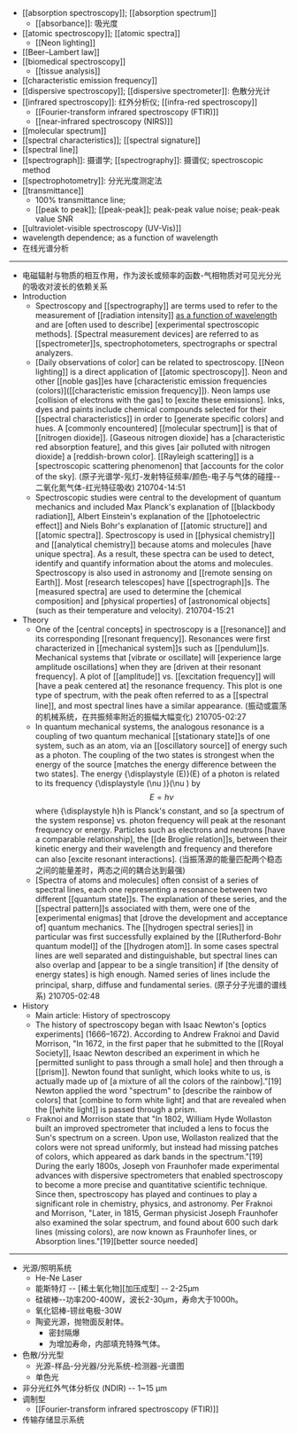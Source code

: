 - [[absorption spectroscopy]]; [[absorption spectrum]]
    - [[absorbance]]: 吸光度
- [[atomic spectroscopy]]; [[atomic spectra]]
    - [[Neon lighting]]
- [[Beer–Lambert law]]
- [[biomedical spectroscopy]]
    - [[tissue analysis]]
- [[characteristic emission frequency]]
- [[dispersive spectroscopy]]; [[dispersive spectrometer]]: 色散分光计
- [[infrared spectroscopy]]: 红外分析仪; [[infra-red spectroscopy]]
    - [[Fourier-transform infrared spectroscopy (FTIR)]]
    - [[near-infrared spectroscopy (NIRS)]]
- [[molecular spectrum]]
- [[spectral characteristics]]; [[spectral signature]]
- [[spectral line]]
- [[spectrograph]]: 摄谱学; [[spectrography]]: 摄谱仪; spectroscopic method
- [[spectrophotometry]]: 分光光度测定法
- [[transmittance]]
    - 100% transmittance line; 
    - [[peak to peak]]; [[peak-peak]]; peak-peak value noise; peak-peak value SNR
- [[ultraviolet-visible spectroscopy (UV-Vis)]]
- wavelength dependence; as a function of wavelength
- 在线光谱分析 
- ---
- 电磁辐射与物质的相互作用，作为波长或频率的函数-气相物质对可见光分光的吸收对波长的依赖关系
- Introduction
    - Spectroscopy and [[spectrography]] are terms used to refer to the measurement of [[radiation intensity]] [as a function of wavelength](((vRfAwVlfR))) and are [often used to describe] [experimental spectroscopic methods]. [Spectral measurement devices] are referred to as [[spectrometer]]s, spectrophotometers, spectrographs or spectral analyzers.
    - [Daily observations of color] can be related to spectroscopy. [[Neon lighting]] is a direct application of [[atomic spectroscopy]]. Neon and other [[noble gas]]es have [characteristic emission frequencies (colors)]([[characteristic emission frequency]]). Neon lamps use [collision of electrons with the gas] to [excite these emissions]. Inks, dyes and paints include chemical compounds selected for their [[spectral characteristics]] in order to [generate specific colors] and hues. A [commonly encountered] [[molecular spectrum]] is that of [[nitrogen dioxide]]. [Gaseous nitrogen dioxide] has a [characteristic red absorption feature], and this gives [air polluted with nitrogen dioxide] a [reddish-brown color]. [[Rayleigh scattering]] is a [spectroscopic scattering phenomenon] that [accounts for the color of the sky].
(原子光谱学-氖灯-发射特征频率/颜色-电子与气体的碰撞--二氧化氮气体-红光特征吸收)
210704-14:51
    - Spectroscopic studies were central to the development of quantum mechanics and included Max Planck's explanation of [[blackbody radiation]], Albert Einstein's explanation of the [[photoelectric effect]] and Niels Bohr's explanation of [[atomic structure]] and [[atomic spectra]]. Spectroscopy is used in [[physical chemistry]] and [[analytical chemistry]] because atoms and molecules [have unique spectra]. As a result, these spectra can be used to detect, identify and quantify information about the atoms and molecules. Spectroscopy is also used in astronomy and [[remote sensing on Earth]]. Most [research telescopes] have [[spectrograph]]s. The [measured spectra] are used to determine the [chemical composition] and [physical properties] of [astronomical objects] (such as their temperature and velocity).
210704-15:21
- Theory
    - One of the [central concepts] in spectroscopy is a [[resonance]] and its corresponding [[resonant frequency]]. Resonances were first characterized in [[mechanical system]]s such as [[pendulum]]s. Mechanical systems that [vibrate or oscillate] will [experience large amplitude oscillations] when they are [driven at their resonant frequency]. A plot of [[amplitude]] vs. [[excitation frequency]] will [have a peak centered at] the resonance frequency. This plot is one type of spectrum, with the peak often referred to as a [[spectral line]], and most spectral lines have a similar appearance.
(振动或震荡的机械系统，在共振频率附近的振幅大幅变化)
210705-02:27
    - In quantum mechanical systems, the analogous resonance is a coupling of two quantum mechanical [[stationary state]]s of one system, such as an atom, via an [[oscillatory source]] of energy such as a photon. The coupling of the two states is strongest when the energy of the source [matches the energy difference between the two states]. The energy {\displaystyle (E)}(E) of a photon is related to its frequency {\displaystyle (\nu )}(\nu ) by $$E=h\nu$$ where {\displaystyle h}h is Planck's constant, and so [a spectrum of the system response] vs. photon frequency will peak at the resonant frequency or energy. Particles such as electrons and neutrons [have a comparable relationship], the [[de Broglie relation]]s, between their kinetic energy and their wavelength and frequency and therefore can also [excite resonant interactions].
(当振荡源的能量匹配两个稳态之间的能量差时，两态之间的耦合达到最强)
    - [Spectra of atoms and molecules] often consist of a series of spectral lines, each one representing a resonance between two different [[quantum state]]s. The explanation of these series, and the [[spectral pattern]]s associated with them, were one of the [experimental enigmas] that [drove the development and acceptance of] quantum mechanics. The [[hydrogen spectral series]] in particular was first successfully explained by the [[Rutherford-Bohr quantum model]] of the [[hydrogen atom]]. In some cases spectral lines are well separated and distinguishable, but spectral lines can also overlap and [appear to be a single transition] if [the density of energy states] is high enough. Named series of lines include the principal, sharp, diffuse and fundamental series.
(原子分子光谱的谱线系)
210705-02:48
- History
    - Main article: History of spectroscopy
    - The history of spectroscopy began with Isaac Newton's [optics experiments] (1666–1672). According to Andrew Fraknoi and David Morrison, "In 1672, in the first paper that he submitted to the [[Royal Society]], Isaac Newton described an experiment in which he [permitted sunlight to pass through a small hole] and then through a [[prism]]. Newton found that sunlight, which looks white to us, is actually made up of [a mixture of all the colors of the rainbow]."[19] Newton applied the word "spectrum" to [describe the rainbow of colors] that [combine to form white light] and that are revealed when the [[white light]] is passed through a prism.
    - Fraknoi and Morrison state that "In 1802, William Hyde Wollaston built an improved spectrometer that included a lens to focus the Sun's spectrum on a screen. Upon use, Wollaston realized that the colors were not spread uniformly, but instead had missing patches of colors, which appeared as dark bands in the spectrum."[19] During the early 1800s, Joseph von Fraunhofer made experimental advances with dispersive spectrometers that enabled spectroscopy to become a more precise and quantitative scientific technique. Since then, spectroscopy has played and continues to play a significant role in chemistry, physics, and astronomy. Per Fraknoi and Morrison, "Later, in 1815, German physicist Joseph Fraunhofer also examined the solar spectrum, and found about 600 such dark lines (missing colors), are now known as Fraunhofer lines, or Absorption lines."[19][better source needed]
- ---
- 光源/照明系统
    - He-Ne Laser
    - 能斯特灯 -- [稀土氧化物][加压成型] -- 2-25μm
    - 硅碳棒--功率200-400W，波长2-30μm，寿命大于1000h。
    - 氧化铝棒-铹丝电极-30W
    - 陶瓷光源，抛物面反射体。
        - 密封隔爆
        - 为增加寿命，内部填充特殊气体。
- 色散/分光型
    - 光源-样品-分光器/分光系统-检测器-光谱图
    - 单色光
- 非分光红外气体分析仪 (NDIR) -- 1~15 μm
- 调制型
    - [[Fourier-transform infrared spectroscopy (FTIR)]]
- 传输存储显示系统
